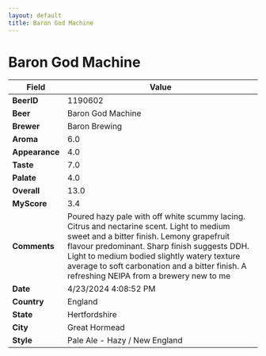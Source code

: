 ```yaml
---
layout: default
title: Baron God Machine
---
```


# Baron God Machine

| Field         | Value     |
|---------------|-----------|
| **BeerID** | 1190602 |
| **Beer** | Baron God Machine |
| **Brewer** | Baron Brewing |
| **Aroma** | 6.0 |
| **Appearance** | 4.0 |
| **Taste** | 7.0 |
| **Palate** | 4.0 |
| **Overall** | 13.0 |
| **MyScore** | 3.4 |
| **Comments** | Poured hazy pale with off white scummy lacing. Citrus and nectarine scent. Light to medium sweet and a bitter finish. Lemony grapefruit flavour predominant. Sharp finish suggests DDH. Light to medium bodied slightly watery texture average to soft carbonation and a bitter finish. A refreshing NEIPA from a brewery new to me  |
| **Date** | 4/23/2024 4:08:52 PM |
| **Country** | England |
| **State** | Hertfordshire |
| **City** | Great Hormead |
| **Style** | Pale Ale - Hazy / New England |
